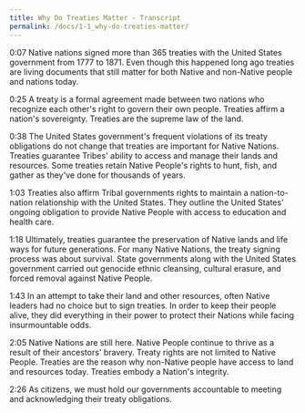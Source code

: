```yaml
---
title: Why Do Treaties Matter - Transcript
permalink: /docs/1-1_why-do-treaties-matter/
---
```


0:07
Native nations signed more than 365 treaties with the United States government
from 1777 to 1871. Even though this happened long ago treaties are living documents
that still matter for both Native and non-Native people and nations today.

0:25
A treaty is a formal agreement made between two nations who recognize each
other's right to govern their own people. Treaties affirm a nation's sovereignty.
Treaties are the supreme law of the land.

0:38
The United States government's frequent violations of its treaty obligations
do not change that treaties are important for Native Nations. Treaties
guarantee Tribes' ability to access and manage their lands and resources.
Some treaties retain Native People's rights to hunt, fish, and gather as they've
done for thousands of years.

1:03
Treaties also affirm Tribal governments rights to maintain a nation-to-nation
relationship with the United States. They outline the United States' ongoing
obligation to provide Native People with access to education and health care.

1:18
Ultimately, treaties guarantee the preservation of Native lands and life ways for
future generations. For many Native Nations, the treaty signing process was about
survival. State governments along with the United States government carried out
genocide ethnic cleansing, cultural erasure, and forced removal against Native People.

1:43
In an attempt to take their land and other resources, often Native leaders had no
choice but to sign treaties. In order to keep their people alive, they did everything
in their power to protect their Nations while facing insurmountable odds.

2:05
Native Nations are still here. Native People continue to thrive as a result of
their ancestors' bravery. Treaty rights are not limited to Native People.
Treaties are the reason why non-Native people have access to land and resources
today. Treaties embody a Nation's integrity.

2:26
As citizens, we must hold our governments accountable to meeting and acknowledging
their treaty obligations.
